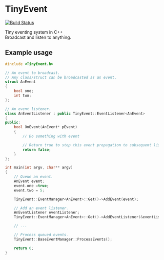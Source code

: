 # TinyEvent

[![Build Status](https://travis-ci.com/ArnaudCourbiere/TinyEvent.svg?branch=master)](https://travis-ci.com/ArnaudCourbiere/TinyEvent)

Tiny eventing system in C++<br/>
Broadcast and listen to anything.

## Example usage
```C++
#include <TinyEvent.h>

// An event to broadcast.
// Any class/struct can be broadcasted as an event.
struct AnEvent
{
    bool one;
    int two;
};

// An event listener.
class AnEventListener : public TinyEvent::EventListener<AnEvent>
{
public:
    bool OnEvent(AnEvent* pEvent)
    {
        // Do something with event

        // Return true to stop this event propagation to subsequent listeners.
        return false;
    }
};

int main(int argv, char** argv)
{
    // Queue an event.
    AnEvent event;
    event.one =true;
    event.two = 5;

    TinyEvent::EventManager<AnEvent>::Get()->AddEvent(event);

    // Add an event listener.
    AnEventListener eventListener;
    TinyEvent::EventManager<AnEvent>::Get()->AddEventListener(&eventListener);

    // ...

    // Process queued events.
    TinyEvent::BaseEventManager::ProcessEvents();

    return 0;
}
```